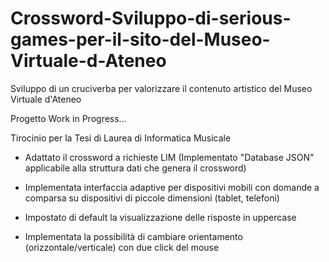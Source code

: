 # Crossword-Sviluppo-di-serious-games-per-il-sito-del-Museo-Virtuale-d-Ateneo
Sviluppo di un cruciverba per valorizzare il contenuto artistico del Museo Virtuale d'Ateneo

Progetto Work in Progress...

Tirocinio per la Tesi di Laurea di Informatica Musicale

- Adattato il crossword a richieste LIM (Implementato "Database JSON"
applicabile alla struttura dati che genera il crossword)

- Implementata interfaccia adaptive per dispositivi mobili con domande a comparsa su
dispositivi di piccole dimensioni (tablet, telefoni)

- Impostato di default la visualizzazione delle risposte in uppercase

- Implementata la possibilità di cambiare orientamento (orizzontale/verticale) con due click del mouse
